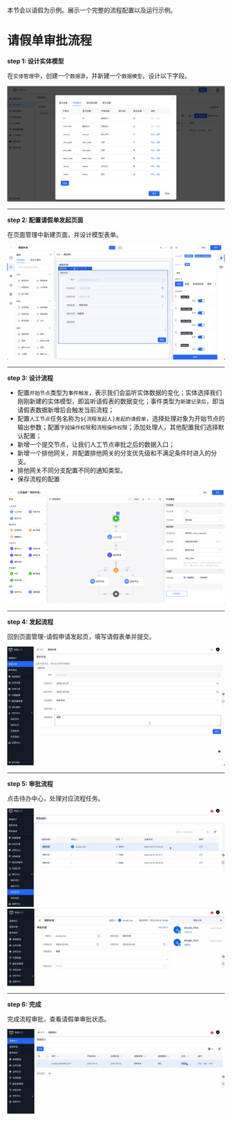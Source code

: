 本节会以请假为示例。展示一个完整的流程配置以及运行示例。

# 请假单审批流程

**step 1: 设计实体模型**

在`实体管理`中，创建一个`数据源`，并新建一个`数据模型`，设计以下字段。

![flow-demo1.png](/img/BPM引擎/快速入门/flow-demo1.png)

---

**step 2: 配置请假单发起页面**

在页面管理中新建页面，并设计模型表单。

![flow-demo2.png](/img/BPM引擎/快速入门/flow-demo2.png)

---

**step 3: 设计流程**

- 配置`开始节点`类型为`事件触发`，表示我们会监听实体数据的变化；实体选择我们刚刚新建的实体模型，即监听请假表的数据变化；事件类型为`新建记录后`，即当请假表数据新增后会触发当前流程；
- 配置`人工节点`任务名称为`${流程发起人}发起的请假单`，选择处理对象为开始节点的输出参数；配置`字段操作权限`和`流程操作权限`；添加处理人，其他配置我们选择默认配置；
- 新增一个提交节点，让我们人工节点审批之后的数据入口；
- 新增一个排他网关，并配置排他网关的分支优先级和不满足条件时进入的分支。
- 排他网关不同分支配置不同的通知类型。
- 保存流程的配置

![flow-demo3.png](/img/BPM引擎/快速入门/flow-demo3.png)

---

**step 4: 发起流程**

回到页面管理-请假申请发起页，填写请假表单并提交。

![flow-demo4.png](/img/BPM引擎/快速入门/flow-demo4.png)

---


**step 5: 审批流程**

点击待办中心，处理对应流程任务。

![flow-demo5.png](/img/BPM引擎/快速入门/flow-demo5.png)
![flow-demo6.png](/img/BPM引擎/快速入门/flow-demo6.png)

---

**step 6: 完成**

完成流程审批，查看请假单审批状态。

![flow-demo7.png](/img/BPM引擎/快速入门/flow-demo7.png)